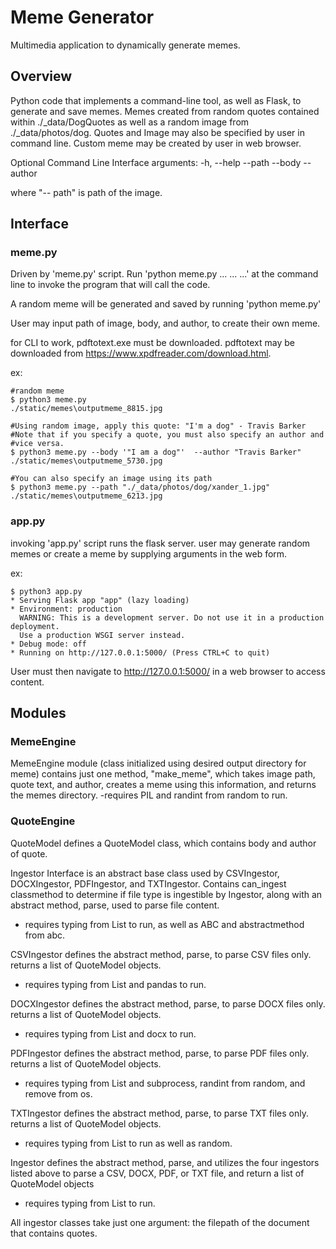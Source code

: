 # Meme Generator

Multimedia application to dynamically generate memes.

## Overview

Python code that implements a command-line tool, as well as Flask, to generate
and save memes. Memes created from random quotes contained within
./_data/DogQuotes as well as a random image from ./_data/photos/dog. Quotes and
Image may also be specified by user in command line. Custom meme may be created
by user in web browser.

Optional Command Line Interface arguments:
-h, --help
--path
--body
--author

where "-- path" is path of the image.


## Interface

### meme.py

Driven by 'meme.py' script. Run 'python meme.py ... ... ...' at the command
line to invoke the program that will call the code.

A random meme will be generated and saved by running 'python meme.py'

User may input path of image, body, and author, to create their own meme.

for CLI to work, pdftotext.exe must be downloaded.
pdftotext may be downloaded from https://www.xpdfreader.com/download.html.

ex:

```
#random meme
$ python3 meme.py
./static/memes\outputmeme_8815.jpg

#Using random image, apply this quote: "I'm a dog" - Travis Barker
#Note that if you specify a quote, you must also specify an author and
#vice versa.
$ python3 meme.py --body '"I am a dog"'  --author "Travis Barker"
./static/memes\outputmeme_5730.jpg

#You can also specify an image using its path
$ python3 meme.py --path "./_data/photos/dog/xander_1.jpg"
./static/memes\outputmeme_6213.jpg
```

### app.py

invoking 'app.py' script runs the flask server. user may generate random memes
or create a meme by supplying arguments in the web form.

ex:

```
$ python3 app.py
* Serving Flask app "app" (lazy loading)
* Environment: production
  WARNING: This is a development server. Do not use it in a production deployment.
  Use a production WSGI server instead.
* Debug mode: off
* Running on http://127.0.0.1:5000/ (Press CTRL+C to quit)
```
User must then navigate to http://127.0.0.1:5000/ in a web browser to access
content.

## Modules

### MemeEngine

MemeEngine module (class initialized using desired output directory for meme)
contains just one method, "make_meme", which takes image path, quote text, and
author, creates a meme using this information, and returns the memes directory.
-requires PIL and randint from random to run.

### QuoteEngine

QuoteModel defines a QuoteModel class, which contains body and author of quote.

Ingestor Interface is an abstract base class used by CSVIngestor, DOCXIngestor,
PDFIngestor, and TXTIngestor. Contains can_ingest classmethod to determine if
file type is ingestible by Ingestor, along with an abstract method, parse, used
to parse file content.
- requires typing from List to run, as well as ABC and abstractmethod from abc.

CSVIngestor defines the abstract method, parse, to parse CSV files only.
returns a list of QuoteModel objects.
- requires typing from List and pandas to run.

DOCXIngestor defines the abstract method, parse, to parse DOCX files only.
returns a list of QuoteModel objects.
- requires typing from List and docx to run.

PDFIngestor defines the abstract method, parse, to parse PDF files only.
returns a list of QuoteModel objects.
- requires typing from List and subprocess, randint from random, and remove from
os.

TXTIngestor defines the abstract method, parse, to parse TXT files only.
returns a list of QuoteModel objects.
- requires typing from List to run as well as random.

Ingestor defines the abstract method, parse, and utilizes the four ingestors
listed above to parse a CSV, DOCX, PDF, or TXT file, and return a list of
QuoteModel objects
- requires typing from List to run.

All ingestor classes take just one argument: the filepath of the document
that contains quotes.
